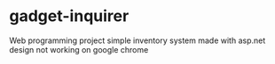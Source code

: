 # gadget-inquirer
Web programming project
simple inventory system made with asp.net 
design not working on google chrome
